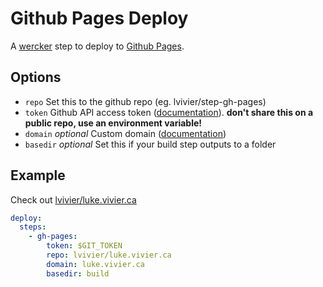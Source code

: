 # Github Pages Deploy

A [wercker](http://wercker.com/) step to deploy to [Github Pages](http://pages.github.com/).

## Options

- `repo` Set this to the github repo (eg. lvivier/step-gh-pages)
- `token` Github API access token ([documentation](https://github.com/blog/1509-personal-api-tokens)). **don't share this on a public repo, use an environment variable!**
- `domain` *optional* Custom domain ([documentation](https://help.github.com/articles/setting-up-a-custom-domain-with-pages))
- `basedir` *optional* Set this if your build step outputs to a folder

## Example

Check out [lvivier/luke.vivier.ca](https://github.com/lvivier/luke.vivier.ca)

```yaml
deploy:
  steps:
    - gh-pages:
        token: $GIT_TOKEN
        repo: lvivier/luke.vivier.ca
        domain: luke.vivier.ca
        basedir: build
```
